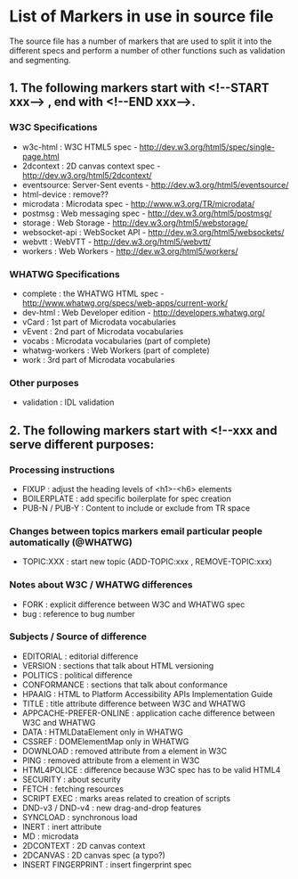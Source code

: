 # List of Markers in use in source file

The source file has a number of markers that are used to split it into the different specs and perform a number of other functions such as validation and segmenting.

## 1. The following markers start with &lt;!--START xxx--> , end with &lt;!--END xxx-->.

### W3C Specifications

* w3c-html : W3C HTML5 spec - http://dev.w3.org/html5/spec/single-page.html
* 2dcontext : 2D canvas context spec - http://dev.w3.org/html5/2dcontext/
* eventsource: Server-Sent events - http://dev.w3.org/html5/eventsource/
* html-device : remove??
* microdata : Microdata spec - http://www.w3.org/TR/microdata/
* postmsg : Web messaging spec - http://dev.w3.org/html5/postmsg/
* storage : Web Storage - http://dev.w3.org/html5/webstorage/
* websocket-api : WebSocket API - http://dev.w3.org/html5/websockets/
* webvtt : WebVTT - http://dev.w3.org/html5/webvtt/
* workers : Web Workers - http://dev.w3.org/html5/workers/

### WHATWG Specifications

* complete : the WHATWG HTML spec - http://www.whatwg.org/specs/web-apps/current-work/
* dev-html : Web Developer edition - http://developers.whatwg.org/
* vCard : 1st part of Microdata vocabularies
* vEvent : 2nd part of Microdata vocabularies
* vocabs : Microdata vocabularies (part of complete)
* whatwg-workers : Web Workers (part of complete)
* work : 3rd part of Microdata vocabularies

### Other purposes

* validation : IDL validation

## 2. The following markers start with &lt;!--xxx and serve different purposes:

### Processing instructions

* FIXUP : adjust the heading levels of &lt;h1>-&lt;h6> elements
* BOILERPLATE : add specific boilerplate for spec creation
* PUB-N / PUB-Y : Content to include or exclude from TR space

### Changes between topics markers email particular people automatically (@WHATWG)

* TOPIC:XXX : start new topic (ADD-TOPIC:xxx , REMOVE-TOPIC:xxx)

### Notes about W3C / WHATWG differences

* FORK : explicit difference between W3C and WHATWG spec
* bug : reference to bug number

### Subjects / Source of difference

* EDITORIAL : editorial difference
* VERSION : sections that talk about HTML versioning
* POLITICS :  political difference
* CONFORMANCE : sections that talk about conformance
* HPAAIG : HTML to Platform Accessibility APIs Implementation Guide
* TITLE : title attribute difference between W3C and WHATWG
* APPCACHE-PREFER-ONLINE : application cache difference between W3C and WHATWG
* DATA : HTMLDataElement only in WHATWG
* CSSREF : DOMElementMap only in WHATWG
* DOWNLOAD : removed attribute from a element in W3C
* PING : removed attribute from a element in W3C
* HTML4POLICE : difference because W3C spec has to be valid HTML4
* SECURITY : about security
* FETCH : fetching resources
* SCRIPT EXEC : marks areas related to creation of scripts
* DND-v3 / DND-v4 : new drag-and-drop features
* SYNCLOAD : synchronous load
* INERT : inert attribute
* MD : microdata
* 2DCONTEXT : 2D canvas context
* 2DCANVAS : 2D canvas spec (a typo?)
* INSERT FINGERPRINT : insert fingerprint spec